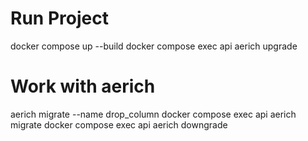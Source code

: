 # Run Project
docker compose up --build
docker compose exec api aerich upgrade

# Work with aerich
aerich migrate --name drop_column
docker compose exec api aerich migrate
docker compose exec api aerich downgrade
